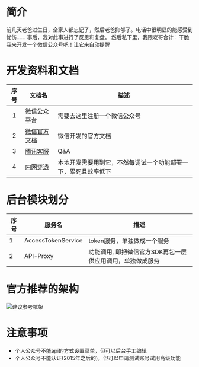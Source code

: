 # 简介
前几天老爸过生日，全家人都忘记了，然后老爸抑郁了。电话中很明显的能感受到忧伤......
事后，我对此事进行了反思和复盘。
然后私下里，我跟老哥合计：干脆我来开发一个微信公众号吧！让它来自动提醒

# 开发资料和文档
序号 | 文档名 |  描述  
:-:|-|-
1 | [微信公众平台](https://mp.weixin.qq.com/) | 需要去这里注册一个微信公众号 |
2 | [微信官方文档](https://developers.weixin.qq.com/doc/) | 微信开发的官方文档 |
3 | [腾讯客服](https://kf.qq.com/product/weixinmp.html#hid=hot_faq) | Q&A |
4 | [内网穿透](https://natapp.cn/) | 本地开发需要用到它，不然每调试一个功能部署一下，累死且效率低下 |

# 后台模块划分
| 序号 | 服务名 | 描述 |
| ------ | ------ | ------ |
| 1 | AccessTokenService | token服务，单独做成一个服务 |
| 2 | API-Proxy | 功能调用, 即把微信官方SDK再包一层供应用调用，单独做成服务 |

# 官方推荐的架构
![建议参考框架](https://github.com/wltos/project/blob/feature/weixin/assets/20200506_01.jpg?raw=true)

# 注意事项
- 个人公众号不能api的方式设置菜单，但可以后台手工编辑
- 个人公众号不能认证(2015年之后的)，但可以申请测试账号试用高级功能
